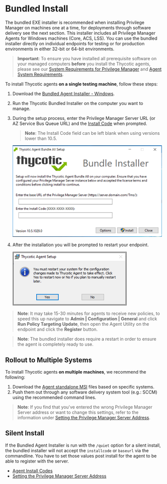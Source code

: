 [title]: # (Bundled Install)
[tags]: # (agent,endpoint)
[priority]: # (1602)
# Bundled Install

The bundled EXE installer is recommended when installing Privilege Manager on machines one at a time, for deployments through software delivery see the next section. This installer includes all Privilege Manager Agents for Windows machines (Core, ACS, LSS). You can use the bundled installer directly on individual endpoints for testing or for production environments in either 32-bit or 64-bit environments.

>**Important**:
>To ensure you have installed all prerequisite software on your managed computers __before__ you install the Thycotic agents, please see our [System Requirements for Privilege Manager](../sysreq.md) and [Agent System Requirements](agent-sysreq.md).

To install Thycotic agents __on a single testing machine__, follow these steps:

1. Download the [Bundled Agent Installer - Windows](../sw-downloads.md).
1. Run the Thycotic Bundled Installer on the computer you want to manage.
1. During the setup process, enter the Privilege Manager Server URL (or AZ Service Bus Queue URL) and the [Install Code](installcode.md) when prompted.

   >**Note**: The Install Code field can be left blank when using versions lower than 10.5.

   ![Bundle Installer Setup](images/bundle/setup.png)
1. After the installation you will be prompted to restart your endpoint.

   ![System restart prompt after agent installation](images/bundle/restart-prompt.png)

>**Note**:
>It may take 15-30 minutes for agents to receive new policies, to speed this up navigate to __Admin | Configuration | General__ and click __Run Policy Targeting Update__, then open the Agent Utility on the endpoint and click the __Register__ button.

>**Note**:
>The bundled installer does require a restart in order to ensure the agent is completely ready to use.

## Rollout to Multiple Systems

To install Thycotic agents __on multiple machines__, we recommend the following:

1. Download the [Agent standalone MSI](agent-inst-win.md) files based on specific systems.
1. Push them out through any software delivery system tool (e.g.: SCCM) using the recommended command lines.

>**Note**:
>If you find that you've entered the wrong Privilege Manager Server address or want to change this settings, refer to the information under [Setting the Privilege Manager Server Address](../../agents/all/agent-set-server-address.md).

## Silent Install

If the Bundled Agent Installer is run with the `/quiet` option for a silent install, the bundled installer will not accept the `installcode` or `baseurl` via the commandline. You have to set those values post install for the agent to be able to register with the server.

* [Agent Install Codes](installcode.md)
* [Setting the Privilege Manager Server Address](../../agents/all/agent-set-server-address.md)
